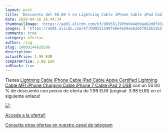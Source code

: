 ```yaml
---
layout: post
title: 'Descuento del 50.00 % en Lightning Cable iPhone Cable iPad Cable '
date: 2020-04-16 16:44:34
thumbnailImage: 'https://ae01.alicdn.com/kf/U09551199fe0e4eb9aeb2dd7932631b5fA/Lightning-Cable-iPhone-Cable-iPad-Cable-Apple-Certified-Lightning-Cable-MFI-iPhone-Charging-Cable-iPhone-7.jpg_350x350._SL200_.jpg'
images: [ 'https://ae01.alicdn.com/kf/U09551199fe0e4eb9aeb2dd7932631b5fA/Lightning-Cable-iPhone-Cable-iPad-Cable-Apple-Certified-Lightning-Cable-MFI-iPhone-Charging-Cable-iPhone-7.jpg_350x350._SL200_.jpg' ]
comments: true
category: ofertas
author: ring
slug: 10000144920580
description:
actualPrice: 1.99 EUR
comparePrice: 3.98 EUR
inStock: true
---
```


Tienes [Lightning Cable iPhone Cable iPad Cable Apple Certified Lightning Cable MFI iPhone Charging Cable iPhone 7 Cable iPad 2 USB](https://www.amazon.com/dp/10000144920580/?tag=redken08-20) con un 50.00 % de descuento con precio de oferta de 1.99 EUR (original: 3.98 EUR) en el siguiente enlace!

[![](https://ae01.alicdn.com/kf/U09551199fe0e4eb9aeb2dd7932631b5fA/Lightning-Cable-iPhone-Cable-iPad-Cable-Apple-Certified-Lightning-Cable-MFI-iPhone-Charging-Cable-iPhone-7.jpg_350x350._SL200_.jpg)](https://www.amazon.com/dp/10000144920580/?tag=redken08-20)

[Accede a la oferta!!](https://www.amazon.com/dp/10000144920580/?tag=redken08-20)

[Consulta otras ofertas en nuestro canal de telegram](https://t.me/s/ofertas25)
